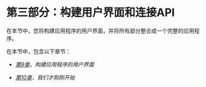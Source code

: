 # 第三部分：构建用户界面和连接API

在本节中，您将构建应用程序的用户界面，并将所有部分整合成一个完整的应用程序。

在本节中，包含以下章节：

+   [*第9章*](B17493_09_Final_PD_ePub.xhtml#_idTextAnchor180)，*构建应用程序的用户界面*

+   [*第10章*](B17493_10_Final_PD_ePub.xhtml#_idTextAnchor204)*，我们才刚刚开始*
